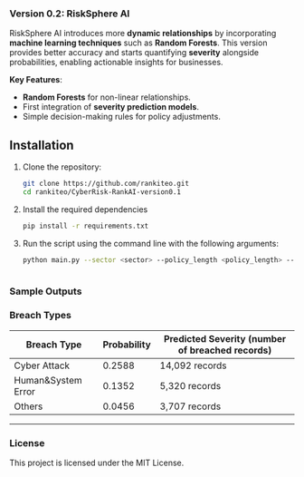 ### **Version 0.2: RiskSphere AI**

RiskSphere AI introduces more **dynamic relationships** by incorporating **machine learning techniques** such as **Random Forests**. This version provides better accuracy and starts quantifying **severity** alongside probabilities, enabling actionable insights for businesses.

**Key Features**:
- **Random Forests** for non-linear relationships.
- First integration of **severity prediction models**.
- Simple decision-making rules for policy adjustments.



## Installation

1. Clone the repository:
   ```bash
   git clone https://github.com/rankiteo.git
   cd rankiteo/CyberRisk-RankAI-version0.1

2. Install the required dependencies
   ```bash
   pip install -r requirements.txt

3. Run the script using the command line with the following arguments:
   ```bash
   python main.py --sector <sector> --policy_length <policy_length> --security_score <security_score> 



### **Sample Outputs**

### **Breach Types**

| **Breach Type** | **Probability**  | **Predicted Severity (number of breached records)**  
| --------------- | ---------------  | ---------------  
| Cyber Attack | 0.2588  |14,092 records
| Human&System Error | 0.1352  | 5,320 records
| Others | 0.0456  | 3,707 records 


---

### **License**
This project is licensed under the MIT License.
